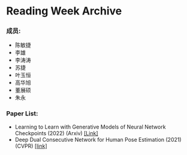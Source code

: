 # Reading Week Archive
### 成员:

- 陈敏捷
- 李雄
- 李涛涛
- 苏捷
- 叶玉恒
- 高华旭
- 董展硕
- 朱永

### Paper List:

- Learning to Learn with Generative Models of Neural Network Checkpoints (2022) (Arxiv) [[Link]](https://github.com/Jie-su/Reading_Week_Archive/blob/main/archive/2209.12892.pdf)
- Deep Dual Consecutive Network for Human Pose Estimation (2021) (CVPR) [[link]](https://github.com/Jie-su/Reading_Week_Archive/blob/main/archive/2103.07254.pdf)